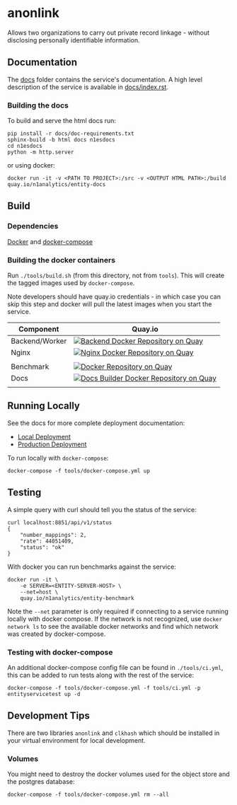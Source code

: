 # anonlink 

Allows two organizations to carry out private record linkage - without
disclosing personally identifiable information.


## Documentation

The [docs](./docs) folder contains the service's documentation. A high level 
description of the service is available in [docs/index.rst](./docs/index.rst).


### Building the docs

To build and serve the html docs run:

    pip install -r docs/doc-requirements.txt
    sphinx-build -b html docs n1esdocs
    cd n1esdocs
    python -m http.server


or using docker:

    docker run -it -v <PATH TO PROJECT>:/src -v <OUTPUT HTML PATH>:/build quay.io/n1analytics/entity-docs
    

## Build

### Dependencies

[Docker](http://docs.docker.com/installation/) and [docker-compose](http://docs.docker.com/compose/)


### Building the docker containers

Run `./tools/build.sh` (from this directory, not from `tools`). This will create the tagged
images used by `docker-compose`.

Note developers should have quay.io credentials - in which case you can skip this step and 
docker will pull the latest images when you start the service.

| Component       | Quay.io |
|-----------------|---------|
|  Backend/Worker | [![Backend Docker Repository on Quay](https://quay.io/repository/n1analytics/entity-app/status?token=ec8444d6-f940-4dcf-a840-2a077f56fb1b "Backend Docker Repository on Quay")](https://quay.io/repository/n1analytics/entity-app)         |
|  Nginx          |  [![Nginx Docker Repository on Quay](https://quay.io/repository/n1analytics/entity-nginx/status?token=f669c554-1852-45bc-b595-29bb902a911a "Nginx Docker Repository on Quay")](https://quay.io/repository/n1analytics/entity-nginx)
       |
| Benchmark       |  [![Docker Repository on Quay](https://quay.io/repository/n1analytics/entity-benchmark/status?token=642a6f47-e8db-4714-9508-f6f209915e33 "Docker Repository on Quay")](https://quay.io/repository/n1analytics/entity-benchmark)       |
| Docs            |  [![Docs Builder Docker Repository on Quay](https://quay.io/repository/n1analytics/entity-docs/status?token=38232319-38cb-4749-91ef-1bdca20c4363 "Docs Builder Docker Repository on Quay")](https://quay.io/repository/n1analytics/entity-docs)
       |


## Running Locally

See the docs for more complete deployment documentation:

- [Local Deployment](./docs/local-deployment.rst)
- [Production Deployment](./docs/production-deployment.rst)

To run locally with `docker-compose`:

    docker-compose -f tools/docker-compose.yml up

## Testing

A simple query with curl should tell you the status of the service:

    curl localhost:8851/api/v1/status
    {
        "number_mappings": 2,
        "rate": 44051409,
        "status": "ok"
    }

With docker you can run benchmarks against the service:

    docker run -it \
        -e SERVER=<ENTITY-SERVER-HOST> \
        --net=host \
        quay.io/n1analytics/entity-benchmark

Note the `--net` parameter is only required if connecting to a service running locally
with docker compose. If the network is not recognized, use `docker network ls` to
see the available docker networks and find which network was created by docker-compose.

### Testing with docker-compose

An additional docker-compose config file can be found in `./tools/ci.yml`,
this can be added to run tests along with the rest of the service:

    docker-compose -f tools/docker-compose.yml -f tools/ci.yml -p entityservicetest up -d

## Development Tips

There are two libraries `anonlink` and `clkhash` which should be installed in your 
virtual environment for local development.


### Volumes

You might need to destroy the docker volumes used for the object store
and the postgres database:

    docker-compose -f tools/docker-compose.yml rm --all

